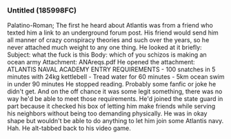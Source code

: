 ### Untitled (185998FC)

Palatino-Roman; The first he heard about Atlantis was from a friend who texted him a link to an underground forum post. His friend would send him all manner of crazy conspiracy theories and such over the years, so he never attached much weight to any one thing. He looked at it briefly: Subject: what the fuck is this Body: which of you schizos is making an ocean army Attachment: ANAreqs.pdf He opened the attachment: ATLANTIS NAVAL ACADEMY ENTRY REQUIREMENTS - 100 snatches in 5 minutes with 24kg kettlebell - Tread water for 60 minutes - 5km ocean swim in under 90 minutes He stopped reading. Probably some fanfic or joke he didn't get. And on the off chance it was some legit something, there was no way he'd be able to meet those requirements. He'd joined the state guard in part because it checked his box of letting him make friends while serving his neighbors without being too demanding physically. He was in okay shape but wouldn't be able to do anything to let him join some Atlantis navy. Hah. He alt-tabbed back to his video game.
